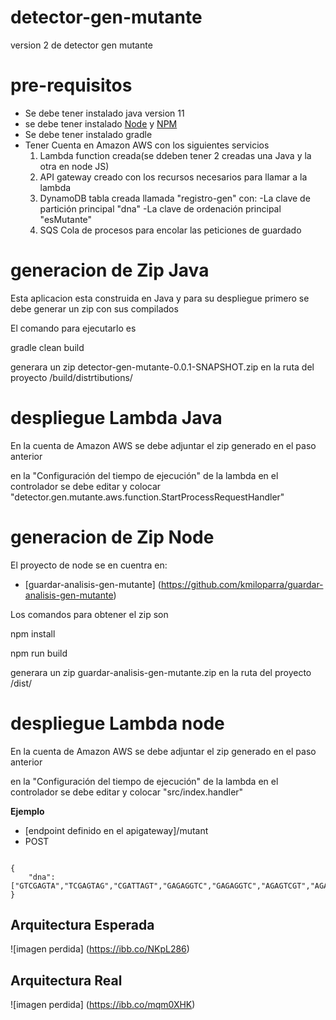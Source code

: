 # detector-gen-mutante

version 2 de detector gen mutante

# pre-requisitos

* Se debe tener instalado java version 11
* se debe tener instalado [Node](https://nodejs.org) y [NPM](hhttps://www.npmjs.com/)
* Se debe tener instalado gradle
* Tener Cuenta en Amazon AWS con los siguientes servicios
    1. Lambda function creada(se ddeben tener 2 creadas una Java y la otra en node JS)
    2. API gateway creado con los recursos necesarios para llamar a la lambda
    3. DynamoDB tabla creada llamada "registro-gen" con: 
        -La clave de partición principal "dna"
        -La clave de ordenación principal "esMutante"
    4. SQS Cola de procesos para encolar las peticiones de guardado 

# generacion de Zip Java

Esta aplicacion esta construida en Java y para su despliegue primero se debe generar un zip con sus compilados

El comando para ejecutarlo es

 gradle clean build

generara un zip detector-gen-mutante-0.0.1-SNAPSHOT.zip en la ruta del proyecto /build/distrtibutions/

# despliegue Lambda Java

En la cuenta de Amazon AWS se debe adjuntar el zip generado en el paso anterior

en la "Configuración del tiempo de ejecución" de la lambda en el controlador se debe editar y 
colocar "detector.gen.mutante.aws.function.StartProcessRequestHandler" 

# generacion de Zip Node

El proyecto de node se en cuentra en: 

* [guardar-analisis-gen-mutante] (https://github.com/kmiloparra/guardar-analisis-gen-mutante)

Los comandos para obtener el zip son

 npm install

 npm run build

generara un zip guardar-analisis-gen-mutante.zip en la ruta del proyecto /dist/

# despliegue Lambda node

En la cuenta de Amazon AWS se debe adjuntar el zip generado en el paso anterior

en la "Configuración del tiempo de ejecución" de la lambda en el controlador se debe editar y 
colocar "src/index.handler" 


**Ejemplo**

* [endpoint definido en el apigateway]/mutant 
* POST

```

{
    "dna":["GTCGAGTA","TCGAGTAG","CGATTAGT","GAGAGGTC","GAGAGGTC","AGAGTCGT","AGAGTCGT","AGAGTCGT"]
}

```

## Arquitectura Esperada

![imagen perdida] (https://ibb.co/NKpL286)

## Arquitectura Real

![imagen perdida] (https://ibb.co/mqm0XHK)
